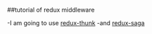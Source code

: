 ##tutorial of redux middleware

-I am going to use [redux-thunk](https://github.com/gaearon/redux-thunk)
-and [redux-saga](s://github.com/redux-saga/redux-saga)